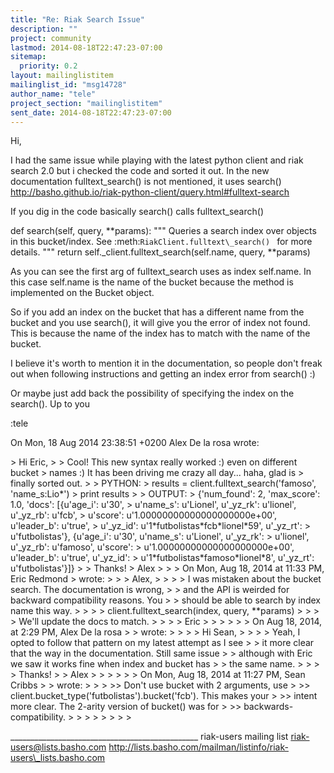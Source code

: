 ```yaml
---
title: "Re: Riak Search Issue"
description: ""
project: community
lastmod: 2014-08-18T22:47:23-07:00
sitemap:
  priority: 0.2
layout: mailinglistitem
mailinglist_id: "msg14728"
author_name: "tele"
project_section: "mailinglistitem"
sent_date: 2014-08-18T22:47:23-07:00
---
```



Hi,

I had the same issue while playing with the latest python client and
riak search 2.0 but i checked the code and sorted it out.
In the new documentation fulltext\_search() is not mentioned, it uses
search()
http://basho.github.io/riak-python-client/query.html#fulltext-search

If you dig in the code basically search() calls fulltext\_search()

 def search(self, query, \*\*params):
 """
 Queries a search index over objects in this bucket/index. See
 :meth:`RiakClient.fulltext\_search()
 ` for more details.
 """
 return self.\_client.fulltext\_search(self.name, query, \*\*params)

As you can see the first arg of fulltext\_search uses as index
self.name. In this case self.name is the name of the bucket because the
method is implemented on the Bucket object.

So if you add an index on the bucket that has a different name from the
bucket and you use search(), it will give you the error of index not
found. This is because the name of the index has to match with the name
of the bucket.

I believe it's worth to mention it in the documentation, so
people don't freak out when following instructions and getting an index
error from search() :)

Or maybe just add back the possibility of specifying the index on the
search(). Up to you

:tele



On Mon, 18 Aug 2014 23:38:51 +0200
Alex De la rosa  wrote:

&gt; Hi Eric,
&gt; 
&gt; Cool! This new syntax really worked :) even on different bucket
&gt; names :) It has been driving me crazy all day... haha, glad is
&gt; finally sorted out.
&gt; 
&gt; PYTHON:
&gt; results = client.fulltext\_search('famoso', 'name\_s:Lio\*')
&gt; print results
&gt; 
&gt; OUTPUT:
&gt; {'num\_found': 2, 'max\_score': 1.0, 'docs': [{u'age\_i': u'30',
&gt; u'name\_s': u'Lionel', u'\_yz\_rk': u'lionel', u'\_yz\_rb': u'fcb',
&gt; u'score': u'1.00000000000000000000e+00', u'leader\_b': u'true',
&gt; u'\_yz\_id': u'1\*futbolistas\*fcb\*lionel\*59', u'\_yz\_rt':
&gt; u'futbolistas'}, {u'age\_i': u'30', u'name\_s': u'Lionel', u'\_yz\_rk':
&gt; u'lionel', u'\_yz\_rb': u'famoso', u'score':
&gt; u'1.00000000000000000000e+00', u'leader\_b': u'true', u'\_yz\_id':
&gt; u'1\*futbolistas\*famoso\*lionel\*8', u'\_yz\_rt': u'futbolistas'}]}
&gt; 
&gt; Thanks!
&gt; Alex
&gt; 
&gt; 
&gt; On Mon, Aug 18, 2014 at 11:33 PM, Eric Redmond 
&gt; wrote:
&gt; 
&gt; &gt; Alex,
&gt; &gt;
&gt; &gt; I was mistaken about the bucket search. The documentation is wrong,
&gt; &gt; and the API is weirded for backward compatibility reasons. You
&gt; &gt; should be able to search by index name this way.
&gt; &gt;
&gt; &gt; client.fulltext\_search(index, query, \*\*params)
&gt; &gt;
&gt; &gt; We'll update the docs to match.
&gt; &gt;
&gt; &gt; Eric
&gt; &gt;
&gt; &gt;
&gt; &gt; On Aug 18, 2014, at 2:29 PM, Alex De la rosa
&gt; &gt;  wrote:
&gt; &gt;
&gt; &gt; Hi Sean,
&gt; &gt;
&gt; &gt; Yeah, I opted to follow that pattern on my latest attempt as I see
&gt; &gt; it more clear that the way in the documentation. Still same issue
&gt; &gt; although with Eric we saw it works fine when index and bucket has
&gt; &gt; the same name.
&gt; &gt;
&gt; &gt; Thanks!
&gt; &gt; Alex
&gt; &gt;
&gt; &gt;
&gt; &gt; On Mon, Aug 18, 2014 at 11:27 PM, Sean Cribbs 
&gt; &gt; wrote:
&gt; &gt;
&gt; &gt;&gt; Don't use bucket with 2 arguments, use
&gt; &gt;&gt; client.bucket\_type('futbolistas').bucket('fcb'). This makes your
&gt; &gt;&gt; intent more clear. The 2-arity version of bucket() was for
&gt; &gt;&gt; backwards-compatibility.
&gt; &gt;
&gt; &gt;
&gt; &gt;
&gt; &gt;


\_\_\_\_\_\_\_\_\_\_\_\_\_\_\_\_\_\_\_\_\_\_\_\_\_\_\_\_\_\_\_\_\_\_\_\_\_\_\_\_\_\_\_\_\_\_\_
riak-users mailing list
riak-users@lists.basho.com
http://lists.basho.com/mailman/listinfo/riak-users\_lists.basho.com

